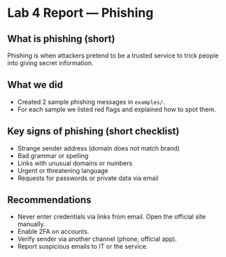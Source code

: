 # Lab 4 Report — Phishing

## What is phishing (short)
Phishing is when attackers pretend to be a trusted service to trick people into giving secret information.

## What we did
- Created 2 sample phishing messages in `examples/`.
- For each sample we listed red flags and explained how to spot them.

## Key signs of phishing (short checklist)
- Strange sender address (domain does not match brand)
- Bad grammar or spelling
- Links with unusual domains or numbers
- Urgent or threatening language
- Requests for passwords or private data via email

## Recommendations
- Never enter credentials via links from email. Open the official site manually.
- Enable 2FA on accounts.
- Verify sender via another channel (phone, official app).
- Report suspicious emails to IT or the service.

